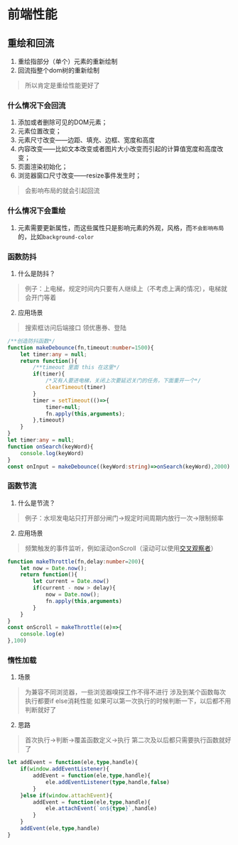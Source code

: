 # 前端性能

## 重绘和回流
1. 重绘指部分（单个）元素的重新绘制
2. 回流指整个dom树的重新绘制
> 所以肯定是重绘性能更好了
### 什么情况下会回流
1. 添加或者删除可见的DOM元素；
2. 元素位置改变；
3. 元素尺寸改变——边距、填充、边框、宽度和高度
4. 内容改变——比如文本改变或者图片大小改变而引起的计算值宽度和高度改变；
5. 页面渲染初始化；
6. 浏览器窗口尺寸改变——resize事件发生时；
> 会影响布局的就会引起回流
### 什么情况下会重绘
1. 元素需要更新属性，而这些属性只是影响元素的外观，风格，而`不会影响布局`的，比如`background-color`

### 函数防抖
1. 什么是防抖？
> 例子：上电梯，规定时间内只要有人继续上（不考虑上满的情况），电梯就会开门等着
2. 应用场景
> 搜索框访问后端接口
> 领优惠券、登陆
```ts
/**创造防抖函数*/
function makeDebounce(fn,timeout:number=1500){
	let timer:any = null;
	return function(){
		/**timeout 里面 this 在这里*/
		if(timer){
			/*又有人要进电梯，关闭上次要延迟关门的任务，下面重开一个*/
			clearTimeout(timer)
		}
		timer = setTimeout(()=>{
			timer=null;
			fn.apply(this,arguments);
		},timeout)
	}
}
let timer:any = null;
function onSearch(keyWord){
	console.log(keyWord)
}
const onInput = makeDebounce((keyWord:string)=>onSearch(keyWord),2000)

```
### 函数节流
1. 什么是节流？
> 例子：水坝发电站只打开部分闸门->规定时间周期内放行一次->限制频率
2. 应用场景
> 频繁触发的事件监听，例如滚动onScroll（滚动可以使用[交叉观察者](/Observer.html#intersection-observer-交叉观察者)）
```ts
function makeThrottle(fn,delay:number=200){
	let now = Date.now();
	return function(){
		let current = Date.now()
		if(current - now > delay){
			now = Date.now();
			fn.apply(this,arguments)
		}
	}
}
const onScroll = makeThrottle((e)=>{
	console.log(e)
},100)
```
### 惰性加载
1. 场景
> 为兼容不同浏览器，一些浏览器嗅探工作不得不进行
> 涉及到某个函数每次执行都要if else消耗性能
> 如果可以第一次执行的时候判断一下，以后都不用判断就好了
2. 思路
> 首次执行->判断->覆盖函数定义->执行
> 第二次及以后都只需要执行函数就好了
```ts
let addEvent = function(ele,type,handle){
	if(window.addEventListener){
		addEvent = function(ele,type,handle){
			ele.addEventListener(type,handle,false)
		}
	}else if(window.attachEvent){
		addEvent = function(ele,type,handle){
			ele.attachEvent(`on${type}`,handle)
		}
	}
	addEvent(ele,type,handle)
}
```